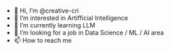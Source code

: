 - 👋 Hi, I’m @creative-cri
- 👀 I’m interested in Artifficial Intelligence
- 🌱 I’m currently learning LLM 
- 💞️ I’m looking for a job in Data Science / ML / AI area
- 📫 How to reach me

<!---
creative-cri/creative-cri is a ✨ special ✨ repository because its `README.md` (this file) appears on your GitHub profile.
You can click the Preview link to take a look at your changes.
--->
